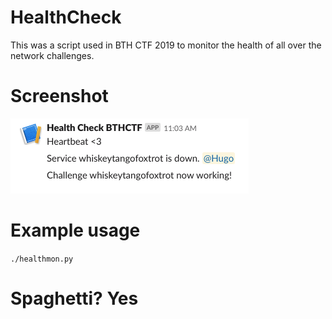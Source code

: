 # HealthCheck
This was a script used in BTH CTF 2019 to monitor the health of all over the network challenges. 

# Screenshot

![alt text](slack.png "Chall")

# Example usage

`./healthmon.py`

# Spaghetti? Yes
